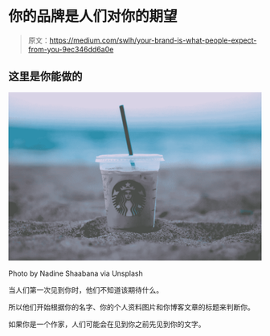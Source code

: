 # 你的品牌是人们对你的期望

> 原文：<https://medium.com/swlh/your-brand-is-what-people-expect-from-you-9ec346dd6a0e>

## 这里是你能做的

![](img/3b7f79f28e5bb0d60209714478363e55.png)

Photo by Nadine Shaabana via Unsplash

当人们第一次见到你时，他们不知道该期待什么。

所以他们开始根据你的名字、你的个人资料图片和你博客文章的标题来判断你。

如果你是一个作家，人们可能会在见到你之前先见到你的文字。